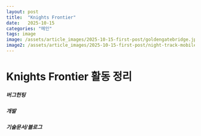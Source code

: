 ```yaml
---
layout: post
title:  "Knights Frontier"
date:   2025-10-15
categories: "메인"
tags: image
image: /assets/article_images/2025-10-15-first-post/goldengatebridge.jpg
image2: /assets/article_images/2025-10-15-first-post/night-track-mobile.JPG
---
```

# Knights Frontier 활동 정리      



##### 버그헌팅       




##### 개발        




##### 기술문서/블로그      




